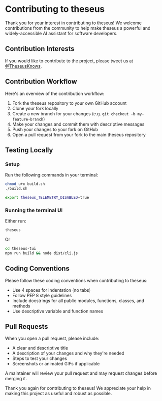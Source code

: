 # Contributing to theseus

Thank you for your interest in contributing to theseus! We welcome contributions from the community to help make theseus a powerful and widely-accessible AI assistant for software developers.

## Contribution Interests

If you would like to contribute to the project, please tweet us at [@TheseusKnows](https://twitter.com/TheseusKnows).

## Contribution Workflow

Here's an overview of the contribution workflow:

1. Fork the theseus repository to your own GitHub account
2. Clone your fork locally
3. Create a new branch for your changes (e.g. `git checkout -b my-feature-branch`)
4. Make your changes and commit them with descriptive messages
5. Push your changes to your fork on GitHub
6. Open a pull request from your fork to the main theseus repository

## Testing Locally

### Setup

Run the following commands in your terminal:

```bash
chmod u+x build.sh
./build.sh

export theseus_TELEMETRY_DISABLED=true
```

### Running the terminal UI

Either run:

```bash
theseus
```

Or

```bash
cd theseus-tui
npm run build && node dist/cli.js
```

## Coding Conventions

Please follow these coding conventions when contributing to theseus:

- Use 4 spaces for indentation (no tabs)
- Follow PEP 8 style guidelines 
- Include docstrings for all public modules, functions, classes, and methods
- Use descriptive variable and function names

## Pull Requests

When you open a pull request, please include:

- A clear and descriptive title
- A description of your changes and why they're needed
- Steps to test your changes
- Screenshots or animated GIFs if applicable

A maintainer will review your pull request and may request changes before merging it. 

Thank you again for contributing to theseus! We appreciate your help in making this project as useful and robust as possible.

